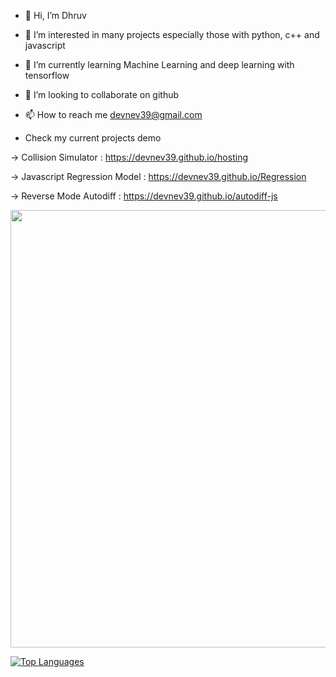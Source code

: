 - 👋 Hi, I’m Dhruv 
- 👀 I’m interested in many projects especially those with python, c++ and javascript
- 🌱 I’m currently learning Machine Learning and deep learning with tensorflow 
- 💞️ I’m looking to collaborate on github
- 📫 How to reach me devnev39@gmail.com

- Check my current projects demo 

-> Collision Simulator          : https://devnev39.github.io/hosting

-> Javascript Regression Model  : https://devnev39.github.io/Regression

-> Reverse Mode Autodiff  : https://devnev39.github.io/autodiff-js

<img src="https://github-readme-streak-stats.herokuapp.com?user=devnev39&theme=jolly" width="700">

[![Top Languages](https://github-readme-stats.vercel.app/api/top-langs/?username=devnev39&layout=compact&langs_count=8&theme=merko)](https://github.com/anuraghazra/github-readme-stats)

<!---
devnev39/devnev39 is a ✨ special ✨ repository because its `README.md` (this file) appears on your GitHub profile.
You can click the Preview link to take a look at your changes.
--->
